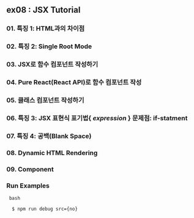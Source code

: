 ## ex08 : JSX Tutorial

### 01. 특징 1: HTML과의 차이점

### 02. 특징 2: Single Root Mode

### 03. JSX로 함수 컴포넌트 작성하기

### 04. Pure React(React API)로 함수 컴포넌트 작성

### 05. 클래스 컴포넌트 작성하기

### 06. 특징 3: JSX 표현식 표기법{ _expression_ } 문제점: if-statment

### 07. 특징 4: 공백(Blank Space)

### 08. Dynamic HTML Rendering

### 09. Component

### Run Examples
```
 bash
  
  $ npm run debug src={no}

```